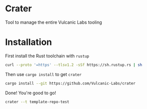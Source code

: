 # Crater

Tool to manage the entire Vulcanic Labs tooling

# Installation

First install the Rust toolchain with `rustup`

```sh
curl --proto '=https' --tlsv1.2 -sSf https://sh.rustup.rs | sh
```

Then use `cargo install` to get `crater`

```sh
cargo install --git https://github.com/Vulcanic-Labs/crater
```

Done! You're good to go!

```sh
crater --t template-repo-test
```
